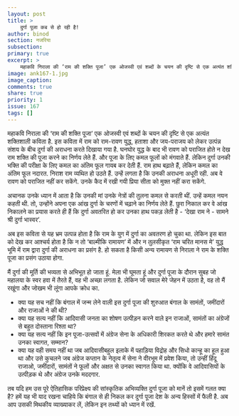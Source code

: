 ```yaml
---
layout: post
title: >
    दुर्गा पूजा कब से हो रही है!
author: binod
section: नजरिया
subsection:
primary: true
excerpt: >
    महाकवि निराला की ‘राम की शक्ति पूजा’ एक ओजस्वी एवं शब्दों के चयन की दृष्टि से एक अत्यंत शक्तिशाली कविता है. इस कविता में राम को राम-रावण युद्ध, हताशा और जय-पराजय को लेकर उत्पंन्न संशय के बीच दुर्गा की अराधना करते दिखाया गया है. 
image: ank167-1.jpg
image_caption: 
comments: true
share: true
priority: 1
issue: 167
tags: []
---
```


महाकवि निराला की ‘राम की शक्ति पूजा’ एक ओजस्वी एवं शब्दों के चयन की दृष्टि से एक अत्यंत शक्तिशाली कविता है. इस कविता में राम को राम-रावण युद्ध, हताशा और जय-पराजय को लेकर उत्पंन्न संशय के बीच दुर्गा की अराधना करते दिखाया गया है. घनघोर युद्ध के बाद भी रावण को पराजित होते न देख राम शक्ति की पूजा करने का निर्णय लेते हैं. और पूजा के लिए कमल फूलों को मंगवाते हैं. लेकिन दुर्गा उनकी भक्ति की परीक्षा के लिए कमल का अंतिम फूल गायब कर देती हैं. राम हाथ बढ़ाते हैं, लेकिन कमल का अंतिम फूल नदारत. निराश राम व्यथित हो उठते हैं. उन्हें लगता है कि उनकी अराधना अधूरी रही. अब वे रावण को पराजित नहीं कर सकेंगे. उनके कैद में रखी गयी प्रिया सीता को मुक्त नहीं करा सकेंगे.

अचानक उनके ध्यान में आता है कि उनकी मां उनके नेत्रों की तुलना कमल से करती थीं. उन्हें कमल नयन कहती थी. तो, उन्होंने अपना एक आंख दुर्गा के चरणों में चढ़ाने का निर्णय लेते हैं. छुरा निकाल कर वे आंख निकालने का प्रयास करते ही हैं कि दुर्गा अवतरित हो कर उनका हाथ पकड़ लेती है - ‘देखा राम ने - सामने श्री दुर्गा भास्वर’.

अब इस कविता से यह भ्रम उत्पन्न होता है कि राम के युग में दुर्गा का अवतरण हो चुका था. लेकिन इस बात को देख कर आश्चर्य होता है कि न तो ‘बाल्मीकि रामायण’ में और न तुलसीकृत ‘राम चरित मानस मे’ युद्ध भूमि में राम द्वारा दुर्गा की अराधना का प्रसंग है. हो सकता है किसी अन्य रामायण से निराला ने राम के शक्ति पूजा का प्रसंग उठाया होगा.

मैं दुर्गा की मूर्ति की भव्यता से अभिभूत हो जाता हूं. मेला भी घूमता हूं और दुर्गा पूजा के दौरान सुबह जो महालया के स्वर हवा में तैरते हैं, वह भी अच्छा लगता है. लेकिन जो सवाल मेरे जेहन में उठता है, वह तो मैं रखूंगा और जोखम भी लूंगा आपके क्रोध का.

- क्या यह सच नहीं कि बंगाल में जन्म लेने वाली इस दुर्गा पूजा की शुरुआत बंगाल के सामंतों, जमींदारों और राजाओं ने की थी?
- क्या यह सत्य नहीं कि आदिवासी जनता का शोषण उत्पीड़न करने वाले इन राजाओं, सामंतों का अंग्रेजों से बहुत दोस्ताना रिश्ता था?
- क्या यह सत्य नहीं कि इन पूजा-उत्सवों में अंग्रेज सेना के अधिकारी शिरकत करते थे और हमारे सामंत उनका स्वागत, सम्मान?
- क्या यह वही समय नहीं था जब आदिवासीबहुल इलाके में पहाड़िया विद्रोह और सिधो कान्हू का हूल हुआ था और उसे कुचलने जब अंग्रेज कप्तान के नेतृत्व में सेना ने वीरभूम में प्रवेश किया, तो उन्हीं हिंदू राजाओ, जमींदारों, सामंतों ने फूलों और अक्षत से उनका स्वागत किया था. क्योंकि वे आदिवासियों के उत्पीड़क थे और अंग्रेज उनके मददगार.

तब यदि हम उस पूरे ऐतिहासिक परिप्रेक्ष्य की सांस्कृतिक अभिव्यक्ति दुर्गा पूजा को मानें तो इसमें गलत क्या है? हमें यह भी याद रखना चाहिये कि बंगाल से ही निकल कर दुर्गा पूजा देश के अन्य हिस्सों में फैली है. अब आप उसकी मिथकीय व्याख्याकर लें, लेकिन इन तथ्यों को ध्यान में रखें.